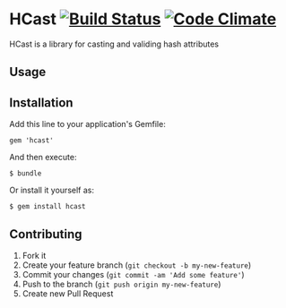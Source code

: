 # HCast [![Build Status](https://travis-ci.org/AlbertGazizov/hcast.png)](https://travis-ci.org/AlbertGazizov/hcast) [![Code Climate](https://codeclimate.com/github/AlbertGazizov/hcast.png)](https://codeclimate.com/github/AlbertGazizov/hcast)



HCast is a library for casting and validing hash attributes

## Usage

## Installation

Add this line to your application's Gemfile:

    gem 'hcast'

And then execute:

    $ bundle

Or install it yourself as:

    $ gem install hcast

## Contributing

1. Fork it
2. Create your feature branch (`git checkout -b my-new-feature`)
3. Commit your changes (`git commit -am 'Add some feature'`)
4. Push to the branch (`git push origin my-new-feature`)
5. Create new Pull Request
